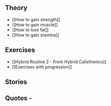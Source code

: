 ## Theory
- [[How to gain strength]]
- [[How to gain muscle]]
- [[How to lose fat]]
- [[How to gain stamina]]

## Exercises
- [[Hybrid Routine 2 - From Hybrid Calisthenics]]
- [[Exercises with progression]]

## Stories

## Quotes - <This should link to a page>
